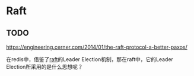 # Raft





## TODO



https://engineering.cerner.com/2014/01/the-raft-protocol-a-better-paxos/



在redis中，借鉴了[raft](https://en.wikipedia.org/wiki/Raft_(computer_science))的Leader Election机制，那在raft中，它的Leader Election所采用的是什么思想呢？

